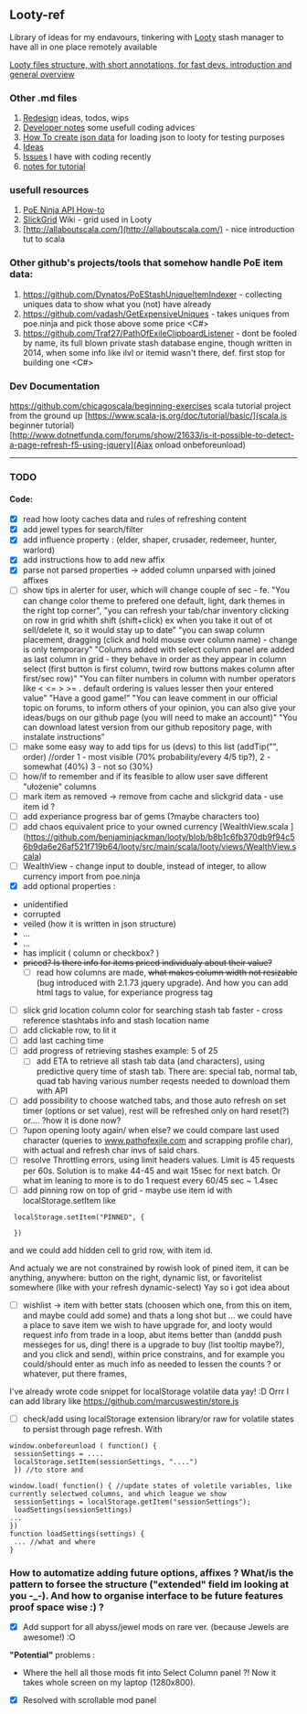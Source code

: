 ## Looty-ref

Library of ideas for my endavours, tinkering with [Looty](https://github.com/benjaminjackman/looty/) stash manager
to have all in one place remotely available
  
[Looty files structure, with short annotations, for fast devs. introduction and general overview](https://github.com/Traf27/Looty-ref/blob/master/looty-scala-files-structure.md)

### Other .md files
1. [Redesign](https://github.com/Traf27/Looty-ref/blob/master/Redesign.md) ideas, todos, wips
1. [Developer notes](https://github.com/Traf27/Looty-ref/blob/master/Dev-notes.md) some usefull coding advices
1. [How To create json data](https://github.com/Traf27/Looty-ref/blob/master/howto-item-sample.md) for loading json to looty for testing purposes  
1. [Ideas](https://github.com/Traf27/Looty-ref/blob/master/ideas.md)  
1. [Issues](https://github.com/Traf27/Looty-ref/blob/master/issues.md) I have with coding recently  
1. [notes for tutorial](https://github.com/Traf27/Looty-ref/blob/master/wip/tutorial.md)

### usefull resources

1. [PoE Ninja API How-to](https://github.com/Traf27/misc-poe-tools/blob/master/doc/poe-ninja-api.md) 
1. [SlickGrid](https://github.com/mleibman/SlickGrid/wiki) Wiki - grid used in Looty
1. [http://allaboutscala.com/](http://allaboutscala.com/) - nice introduction tut to scala

### Other github's projects/tools that somehow handle PoE item data:
1. https://github.com/Dynatos/PoEStashUniqueItemIndexer - collecting uniques data to show what you (not) have already <js>
1. https://github.com/vadash/GetExpensiveUniques - takes uniques from poe.ninja and pick those above some price <C#>
1. https://github.com/Traf27/PathOfExileClipboardListener - dont be fooled by name, its full blown private stash database engine, though written in 2014, when some info like ilvl or itemid wasn't there, def. first stop for building one <C#>


### Dev Documentation
https://github.com/chicagoscala/beginning-exercises scala tutorial project from the ground up
[https://www.scala-js.org/doc/tutorial/basic/](scala.js beginner tutorial)  
[http://www.dotnetfunda.com/forums/show/21633/is-it-possible-to-detect-a-page-refresh-f5-using-jquery](Ajax onload onbeforeunload)  

---
### TODO  
#### Code:
- [x] read how looty caches data and rules of refreshing content
- [x] add jewel types for search/filter
- [x] add influence property : (elder, shaper, crusader, redemeer, hunter, warlord) 
- [x] add instructions how to add new affix
- [x] parse not parsed properties -> added column unparsed with joined affixes
- [ ] show tips in alerter for user, which will change couple of sec - fe. "You can change color theme to prefered one default, light, dark themes in the right top corner", "you can refresh your tab/char inventory clicking on row in grid whith shift (shift+click) ex when you take it out of ot sell/delete it, so it would stay up to date" "you can swap column placement, dragging (click and hold mouse over column name) - change is only temporary" "Columns added with select column panel are added as last column in grid - they behave in order as they appear in column select (first button is first column, twird row buttons makes column after first/sec row)" "You can filter numbers in column with number operators like < <= > >= . default ordering is values lesser then your entered value" "Have a good game!" "You can leave comment in our official topic on forums, to inform others of your opinion, you can also give your ideas/bugs on our github page (you will need to make an account)" "You can download latest version from our github repository page, with instalate instructions" 
- [ ] make some easy way to add tips for us (devs) to this list (addTip("", order) //order 1 - most visible (70% probability/every 4/5 tip?), 2 - somewhat (40%) 3 - not so (30%)
- [ ] how/if to remember and if its feasible to allow user save different "ułożenie" columns
- [ ] mark item as removed -> remove from cache and slickgrid data - use item id ?
- [ ] add experiance progress bar of gems (?maybe characters too)
- [ ] add chaos equivalent price to your owned currency  [WealthView.scala ]
(https://github.com/benjaminjackman/looty/blob/b8b1c6fb370db9f94c56b9da6e26af521f719b64/looty/src/main/scala/looty/views/WealthView.scala)  
- [ ] WealthView - change input to double, instead of integer, to allow currency import from poe.ninja
- [x] add optional properties : 
* unidentified
* corrupted
* veiled (how it is written in json structure)
* ...
* ...
* has implicit ( column or checkbox? )
* ~~priced? Is there info for items priced individualy about their value?~~
  - [ ] read how columns are made, ~~what makes column width not resizable~~ (bug introduced with 2.1.73 jquery upgrade). And how you can add html tags to value, for experiance progress tag
- [ ] slick grid location column color for searching stash tab faster - cross reference stashtabs info and stash location name
 - [ ] add clickable row, to lit it
 - [ ] add last caching time
 - [ ] add progress of retrieving stashes example: 5 of 25
   - [ ] add ETA to retrieve all stash tab data (and characters), using predictive query time of stash tab. There are: special tab, normal tab, quad tab having various number reqests needed to download them with API
 - [ ] add possibility to choose watched tabs, and those auto refresh on set timer (options or set value), rest will be refreshed only on hard reset(?) or.... ?how it is done now?
 - [ ] ?upon opening looty again/ when else? we could compare last used character (queries to www.pathofexile.com and scrapping profile char), with actual and refresh char invs of said chars.
 - [ ] resolve Throttling errors, using limit headers values. Limit is 45 requests per 60s. 
Solution is to make 44-45 and wait 15sec for next batch. Or what im leaning to more is to do 1 request every 60/45 sec  ~ 1.4sec
- [ ] add pinning row on top of grid - maybe use item id with localStorage.setItem like 
 ```
  localStorage.setItem("PINNED", {
  
  })     
```
and we could add hidden cell to grid row, with item id.

And actualy we are not constrained by rowish look of pined item, it can be anything, anywhere: button on the right, dynamic list, or favoritelist  somewhere (like with your refresh dynamic-select)
Yay so i got idea about 
- [ ] wishlist -> item with better stats (choosen which one, from this on item, and maybe could add some) and thats a long shot but ...
we could have a place to save item we wish to have upgrade for, and looty would request info from trade in a loop, abut items better than (anddd push messeges for us, ding! there is a upgrade to buy (list tooltip maybe?), and you click and send), within price constrains, and for example you could/should enter as much info as needed to lessen the counts ?
or whatever, put there frames,

I've already wrote code snippet for localStorage volatile data yay! :D
Orrr I can add library like https://github.com/marcuswestin/store.js

 - [ ] check/add using  localStorage extension library/or raw for volatile states to persist through page refresh. With 
 ``` 
 window.onbeforeunload ( function() { 
  sessionSettings = ....
  localStorage.setItem(sessionSettings, "....")  
  }) //to store and 
  
 window.load( function() { //update states of voletile variables, like currently selectwed columns, and which league we show
  sessionSettings = localStorage.getItem("sessionSettings");
  loadSettings(sessionSettings)
 ...
 })
 function loadSettings(settings) {
  ... //what and where
 }
 ```
 

### How to automatize adding future options, affixes ? What/is the pattern to forsee the structure ("extended" field im looking at you -_-). And how to organise interface to be future features proof space wise :) ?
  - [x] Add support for all abyss/jewel mods on rare ver. (because Jewels are awesome!) :O
  
  **"Potential"** problems :
  * Where the hell all those mods fit into Select Column panel ?! Now it takes whole screen on my laptop (1280x800). 
  - [x] Resolved with scrollable mod panel
  
